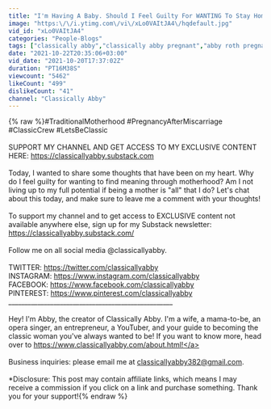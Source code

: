 ```yaml
---
title: "I'm Having A Baby. Should I Feel Guilty For WANTING To Stay Home?"
image: "https:\/\/i.ytimg.com\/vi\/xLo0VAItJA4\/hqdefault.jpg"
vid_id: "xLo0VAItJA4"
categories: "People-Blogs"
tags: ["classically abby","classically abby pregnant","abby roth pregnant"]
date: "2021-10-22T20:35:06+03:00"
vid_date: "2021-10-20T17:37:02Z"
duration: "PT16M38S"
viewcount: "5462"
likeCount: "499"
dislikeCount: "41"
channel: "Classically Abby"
---
```

{% raw %}#TraditionalMotherhood #PregnancyAfterMiscarriage #ClassicCrew #LetsBeClassic <br /><br />SUPPORT MY CHANNEL AND GET ACCESS TO MY EXCLUSIVE CONTENT HERE: <a rel="nofollow" target="blank" href="https://classicallyabby.substack.com">https://classicallyabby.substack.com</a><br /><br />Today, I wanted to share some thoughts that have been on my heart. Why do I feel guilty for wanting to find meaning through motherhood? Am I not living up to my full potential if being a mother is &quot;all&quot; that I do? Let's chat about this today, and make sure to leave me a comment with your thoughts!<br /><br />To support my channel and to get access to EXCLUSIVE content not available anywhere else, sign up for my Substack newsletter: <a rel="nofollow" target="blank" href="https://classicallyabby.substack.com/">https://classicallyabby.substack.com/</a><br /><br />Follow me on all social media @classicallyabby. <br /><br />TWITTER: <a rel="nofollow" target="blank" href="https://twitter.com/classicallyabby">https://twitter.com/classicallyabby</a><br />INSTAGRAM: <a rel="nofollow" target="blank" href="https://www.instagram.com/classicallyabby">https://www.instagram.com/classicallyabby</a><br />FACEBOOK: <a rel="nofollow" target="blank" href="https://www.facebook.com/classicallyabby">https://www.facebook.com/classicallyabby</a><br />PINTEREST: <a rel="nofollow" target="blank" href="https://www.pinterest.com/classicallyabby">https://www.pinterest.com/classicallyabby</a><br />___________________________________________________<br /><br />Hey! I'm Abby, the creator of Classically Abby. I'm a wife, a mama-to-be, an opera singer, an entrepreneur, a YouTuber, and your guide to becoming the classic woman you've always wanted to be! If you want to know more, head over to <a rel="nofollow" target="blank" href="https://www.classicallyabby.com/about.html!">https://www.classicallyabby.com/about.html!</a><br /><br />Business inquiries: please email me at classicallyabby382@gmail.com.<br /><br />*Disclosure: This post may contain affiliate links, which means I may receive a commission if you click on a link and purchase something. Thank you for your support!{% endraw %}
